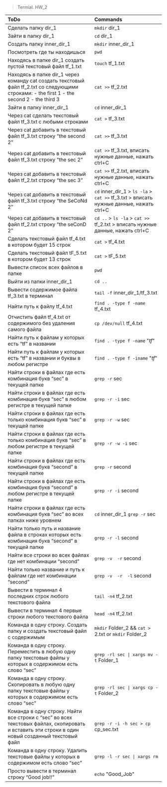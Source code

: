 > Termial. HW_2

|ToDo|Commands|
|:----|:-------|
|Сделать папку dir_1|`mkdir` dir_1|
|Зайти в папку dir_1|`cd` dir_1|
|Создать папку inner_dir_1|`mkdir` inner_dir_1|
|Посмотреть где ты находишься|`pwd`|
|Находясь в папке dir_1 создать пустой текстовый файл tf_1.txt|`touch` tf_1.txt|
|Находясь в папке dir_1 через команду cat создать текстовый файл tf_2.txt со следующими строками: - the first 1 - the second 2 - the third 3|`cat >>` tf_2.txt|
|Зайти в папку inner_dir_1|`cd` inner_dir_1|
|Через cat сделать текстовый файл tf_3.txt  c любыми строками|`cat >` tf_3.txt|
|Через cat добавить в текстовый файл tf_3.txt строку “the second 2”|`cat >>` tf_3.txt|
|Через cat добавить в текстовый файл tf_3.txt строку “the sec 2”|`cat >>` tf_3.txt, вписать нужные данные, нажать ctrl+C|
|Через cat добавить в текстовый файл tf_2.txt строку “the sec 3”|`cat >>` tf_2.txt, вписать нужные данные, нажать ctrl+C|
|Через cat добавить в текстовый файл tf_3.txt строку “the SeCoNd 2”|`cd` inner_dir_1 > `ls -la` > `cat >>` tf_3.txt > вписать нужные данные, нажать ctrl+C|
|Через cat добавить в текстовый файл tf_2.txt строку “the seConD 2”|`cd ..` > `ls -la` > `cat >>` tf_2.txt > вписать нужные данные, нажать ctrl+C|
|Сделать текстовый файл tf_4.txt в котором будет 15 строк|`cat >` tf_4.txt|
|Сделать текстовый файл tF_5.txt в котором будет 13 строк|`cat >` tF_5.txt|
|Вывести список всех файлов в папке|`pwd`|
|Выйти из папки inner_dir_1|`cd ..`|
|Вывести содержимое файла tf_3.txt в терминал|`tail -f` inner_dir_1/tf_3.txt|
|Найти путь к файлу tf_4.txt|`find . -type f -name` tf_4.txt|
|Отчистить файл tf_4.txt от содержимого без удаления самого файла|`cp /dev/null` tf_4.txt|
|Найти путь к файлам у которых есть  “tf” в названии|`find . -type f -name` "*tf*"|
|Найти путь к файлам у которых есть  “tf” в названии и буквы в любом регистре|`find . -type f -iname` "*tf*"|
|Найти строки в файлах где есть комбинация букв “sec” в текущей папке|`grep -r` sec|
|Найти строки в файлах где есть комбинация букв “sec” в любом регистре в текущей папке|`grep -r -i` sec|
|Найти строки в файлах где есть только комбинация букв “sec” в текущей папке|`grep -r -w` sec|
|Найти строки в файлах где есть только комбинация букв “sec” в любом регистре в текущей папке|`grep -r -w -i` sec|
|Найти строки в файлах где есть комбинация букв “second” в текущей папке|`grep -r` second|
|Найти строки в файлах где есть комбинация букв “second” в любом регистре в текущей папке|`grep -r -i` second|
|Найти строки в файлах где есть комбинация букв “sec” во всех папках ниже уровнем|`cd` inner_dir_1 `grep -r` sec|
|Найти только путь и название файла в строках которых есть комбинация букв “second” в текущей папке|`grep -r -l` second|
|Найти все строки во всех файлах где нет комбинации “second”|`grep -v  -r` second|
|Найти только название и путь к файлам где нет комбинации “second”|`grep -v  -r  -l` second|
|Вывести в терминал 4 последних строк любого текстового файла|`tail -n4` tf_2.txt|
|Вывести в терминал 4 первые строки любого текстового файла|`head -n4` tf_2.txt|
|Команда в одну строку. Создать папку и создать текстовый файл с содержимым|`mkdir` Folder_2 && `cat >` 2.txt or `mkdir` Folder_2 | `cat >` 2.txt|
|Команда в одну строку. Переместить в любую одну папку текстовые файлы у которых в содержимом есть слово “sec”|`grep -rl sec \| xargs mv -t` Folder_1|
|Команда в одну строку. Скопировать в любую одну папку текстовые файлы у которых в содержимом есть слово “sec”|`grep -rl sec \| xargs cp -t` Folder_2|
|Команда в одну строку. Найти все строки c “sec” во всех текстовых файлах, скопировать и вставить эти строки в один новый созданный текстовый файл|`grep -r -i -h sec > cp` cp_sec.txt|
|Команда в одну строку. Удалить текстовые файлы у которых в содержимом есть слово “sec”|`grep -l -r sec \| xargs rm`|
|Просто вывести в терминал строку “Good job!!”|`echo` "Good_Job"|
